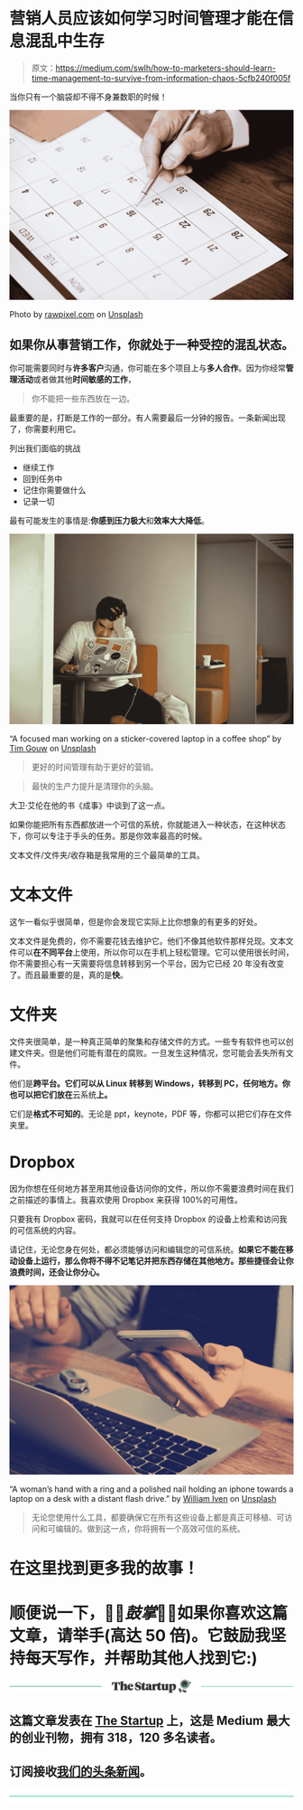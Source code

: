 # 营销人员应该如何学习时间管理才能在信息混乱中生存

> 原文：<https://medium.com/swlh/how-to-marketers-should-learn-time-management-to-survive-from-information-chaos-5cfb240f005f>

当你只有一个脑袋却不得不身兼数职的时候！

![](img/126f10e278b6da3c03a304b6d7939fd9.png)

Photo by [rawpixel.com](https://unsplash.com/@rawpixel?utm_source=medium&utm_medium=referral) on [Unsplash](https://unsplash.com?utm_source=medium&utm_medium=referral)

## 如果你从事营销工作，你就处于一种受控的混乱状态。

你可能需要同时与**许多客户**沟通，你可能在多个项目上与**多人合作**。因为你经常**管理活动**或者做其他**时间敏感的工作**，

> 你不能把一些东西放在一边。

最重要的是，打断是工作的一部分。有人需要最后一分钟的报告。一条新闻出现了，你需要利用它。

列出我们面临的挑战

*   继续工作
*   回到任务中
*   记住你需要做什么
*   记录一切

最有可能发生的事情是:**你感到压力极大**和**效率大大降低**。

![](img/1f63b0f6d8e178116bc6bb950a4bda59.png)

“A focused man working on a sticker-covered laptop in a coffee shop” by [Tim Gouw](https://unsplash.com/@punttim?utm_source=medium&utm_medium=referral) on [Unsplash](https://unsplash.com?utm_source=medium&utm_medium=referral)

> 更好的时间管理有助于更好的营销。

> 最快的生产力提升是清理你的头脑。

大卫·艾伦在他的书《成事》中谈到了这一点。

如果你能把所有东西都放进一个可信的系统，你就能进入一种状态，在这种状态下，你可以专注于手头的任务。那是你效率最高的时候。

文本文件/文件夹/收存箱是我常用的三个最简单的工具。

# 文本文件

这乍一看似乎很简单，但是你会发现它实际上比你想象的有更多的好处。

文本文件是免费的，你不需要花钱去维护它。他们不像其他软件那样兑现。文本文件可以**在不同平台**上使用，所以你可以在手机上轻松管理。它可以使用很长时间，你不需要担心有一天需要将信息转移到另一个平台，因为它已经 20 年没有改变了。而且最重要的是，真的是**快**。

# 文件夹

文件夹很简单，是一种真正简单的聚集和存储文件的方式。一些专有软件也可以创建文件夹。但是他们可能有潜在的腐败。一旦发生这种情况，您可能会丢失所有文件。

他们是**跨平台。它们可以从 Linux 转移到 Windows，转移到 PC，任何地方。你也可以把它们放在**云系统**上。**

它们是**格式不可知的**。无论是 ppt，keynote，PDF 等，你都可以把它们存在文件夹里。

# Dropbox

因为你想在任何地方甚至用其他设备访问你的文件，所以你不需要浪费时间在我们之前描述的事情上。我喜欢使用 Dropbox 来获得 100%的可用性。

只要我有 Dropbox 密码，我就可以在任何支持 Dropbox 的设备上检索和访问我的可信系统的内容。

请记住，无论您身在何处，都必须能够访问和编辑您的可信系统。**如果它不能在移动设备上运行，那么你将不得不记笔记并把东西存储在其他地方。那些捷径会让你浪费时间，还会让你分心。**

![](img/ebf1725d446a87087d51c8f9e89c3435.png)

“A woman’s hand with a ring and a polished nail holding an iphone towards a laptop on a desk with a distant flash drive.” by [William Iven](https://unsplash.com/@firmbee?utm_source=medium&utm_medium=referral) on [Unsplash](https://unsplash.com?utm_source=medium&utm_medium=referral)

> 无论您使用什么工具，都要确保它在所有这些设备上都是真正可移植、可访问和可编辑的。做到这一点，你将拥有一个高效可信的系统。

# 在这里找到更多我的故事！

# 顺便说一下，👏🏻*鼓掌*👏🏻如果你喜欢这篇文章，请举手(高达 50 倍)。它鼓励我坚持每天写作，并帮助其他人找到它:)

[![](img/308a8d84fb9b2fab43d66c117fcc4bb4.png)](https://medium.com/swlh)

## 这篇文章发表在 [The Startup](https://medium.com/swlh) 上，这是 Medium 最大的创业刊物，拥有 318，120 多名读者。

## 订阅接收[我们的头条新闻](http://growthsupply.com/the-startup-newsletter/)。

[![](img/b0164736ea17a63403e660de5dedf91a.png)](https://medium.com/swlh)